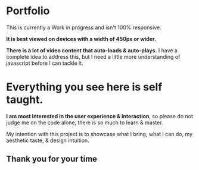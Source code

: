 # Portfolio

This is currently a Work in progress and isn't 100% responsive.

**It is best viewed on devices with a width of 450px or wider.**

**There is a lot of video content that auto-loads & auto-plays.**
I have a complete idea to address this, but I need a little more understanding of javascript before I can tackle it.

# **Everything you see here is self taught.**
**I am most interested in the user experience & interaction**, so please do not judge me on the code alone, there is so much to learn & master.

My intention with this project is to showcase what I bring, what I can do, my aesthetic taste, & design intuition.

## Thank you for your time
